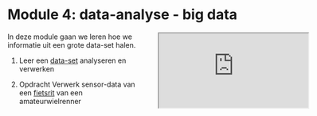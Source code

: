 # Module 4: data-analyse - big data

<div style="width: 40%; float:right; margin-left: 2em;">
<div class="embed"><div class="embed-responsive embed-responsive-16by9"><iframe class="embed-responsive-item" src="https://player.vimeo.com/video/235029301"></iframe></div></div>
</div>

In deze module gaan we leren hoe we informatie uit een grote data-set halen. 

1. Leer een [data-set](/python/files) analyseren en verwerken

2. <span class="badge badge-primary">Opdracht</span> Verwerk sensor-data van een [fietsrit](/sensordata/dataverwerken) van een amateurwielrenner

